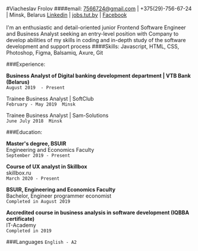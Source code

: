 #Viacheslav Frolov
####email: 7566724@gmail.com | +375(29)-756-67-24 | Minsk, Belarus
[Linkedin](https://www.linkedin.com/in/slava-frolov-b14ab7169/) | 
[jobs.tut.by](https://jobs.tut.by/resume/53955c8fff082d57fc0039ed1f374479634372) | 
[Facebook](https://www.facebook.com/profile.php?id=100008835702860)  
<br/> 
I'm an enthusiastic and detail-oriented junior Frontend Software Engineer and Business Analyst seeking an entry-level 
position with Company to develop abilities of my skills in coding and in-depth study of the software development and 
support process
####Skills: Javascript, HTML, CSS, Photoshop, Figma, Balsamiq, Axure, Git

###Experience:

__Business Analyst of Digital banking development department | VTB Bank (Belarus)__<br/>
`August 2019  - Present`

Trainee Business Analyst | SoftClub<br/>
`February - May 2019  Minsk`

Trainee Business Analyst | Sam-Solutions<br/>
`June July 2018  Minsk`

###Education: 

__Master's degree, BSUIR__<br/> 
Engineering and Economics Faculty <br/>
`September 2019 - Present`<br/>

__Course of UX analyst in Skillbox__<br/>
skillbox.ru<br/>
`March 2020 - Present`<br/>

__BSUIR, Engineering and Economics Faculty__<br/>
Вachelor, Engineer programmer economist<br/>
`Completed in August 2019` <br/>

__Accredited course in business analysis in software development
(IQBBA certificate)__<br/>
IT-Academy<br/>
`Completed in 2019 `<br/>

###Languages
`English - A2`
